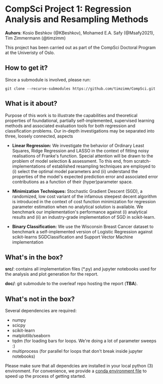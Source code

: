# CompSci Project 1: Regression Analysis and Resampling Methods
**Auhors**: Kosio Beshkov (@KBeshkov), Mohamed E.A. Safy (@Msafy2021), Tim Zimmermann (@timzimm)

This project has been carried out as part of the CompSci Doctoral Program at the
Univeristy of Oslo.

## How to get it?
Since a submodule is involved, please run:
```
git clone --recurse-submodules https://github.com/timzimm/CompSci.git
```

## What is it about?
Purpose of this work is to illustrate the capabilities and theoretical
properties of foundational, partially self-implemented, supervised learning methods
and associated evaluation tools for both regression and classification problems.
Our in-depth investigations may be separated into three, loosely connected,
aspects

* **Linear Regression:** We investigate the behavior of Ordinary Least
        Squares, Ridge Regression and LASSO in the context of fitting noisy
        realisations of Franke's function. Special attention will be drawn to
        the problem of model selection \& assessment. To this end, from
        scratch-implementations of established resampling techniques are
        employed to (i) select the optimal model parameters and (ii) understand
        the properties of the model's expected prediction error and associated
        error contributions as a function of their (hyper)parameter space.

* **Minimization Techniques:** Stochastic Gradient Descent (SGD), a
        randomized, low cost variant of the infamous steepest decent algorithm
        is introduced in the context of cost function minimization for
        regression parameter estimation when no analytical solution is
        available. We benchmark our implementation's performance against (i)
        analytical results and (ii) an industry-grade implementation of SGD in
        scikit-learn.

* **Binary Classification:** We use the Wisconsin Breast Cancer dataset to benchmark 
    a self-implemented version of Logistic Regression against scikit-learns
    SGDClassification and Support Vector Machine implementation


## What's in the box?
**src/**: contains all implementation files (*.py) and jupyter notebooks used
for the analysis and plot generation for the report.

**doc/**: git submodule to the overleaf repo hosting the report (**TBA**).

## What's not in the box? 
Several dependencies are required:
- numpy
- scicpy
- scikit-learn
- matplotlib/seaborn
- tqdm (for loading bars for loops. We're doing a lot of parameter sweeps :)
- multiprocess (for parallel for loops that don't break inside jupyter notebooks)

Please make sure that all dependcies are installed in your local python (3)
environment. For convenience, we provide a 
[conda environment file](./config/env.yml) to speed up the process of getting
started.


